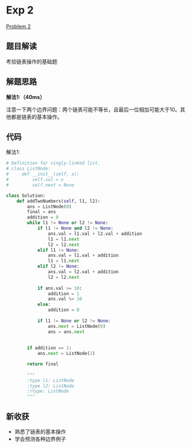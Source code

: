 # Exp 2

[Problem 2](https://leetcode.com/problems/add-two-numbers/)

## 题目解读

考验链表操作的基础题

## 解题思路

**解法1:（40ms）**

注意一下两个边界问题：两个链表可能不等长，且最后一位相加可能大于10。其他都是链表的基本操作。

## 代码

解法1:

```python
# Definition for singly-linked list.
# class ListNode:
#     def __init__(self, x):
#         self.val = x
#         self.next = None

class Solution:
    def addTwoNumbers(self, l1, l2):
        ans = ListNode(0)
        final = ans
        addition = 0
        while l1 != None or l2 != None:
            if l1 != None and l2 != None:
                ans.val = l1.val + l2.val + addition
                l1 = l1.next
                l2 = l2.next
            elif l1 != None:
                ans.val = l1.val + addition
                l1 = l1.next
            elif l2 != None:
                ans.val = l2.val + addition
                l2 = l2.next
            
            if ans.val >= 10:
                addition = 1
                ans.val %= 10
            else:
                addition = 0
            
            if l1 != None or l2 != None:
                ans.next = ListNode(0)
                ans = ans.next
        
        
        if addition == 1:
            ans.next = ListNode(1)

        return final
            
        """
        :type l1: ListNode
        :type l2: ListNode
        :rtype: ListNode
        """
```

## 新收获

- 熟悉了链表的基本操作
- 学会预测各种边界例子




